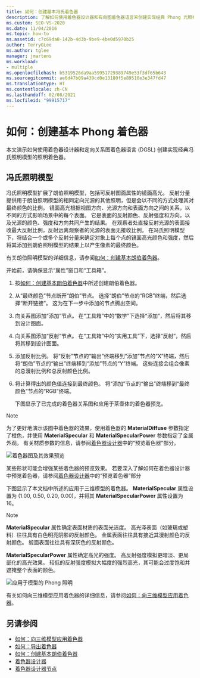 ```yaml
---
title: 如何：创建基本冯氏着色器
description: 了解如何使用着色器设计器和有向图着色器语言来创建实现经典 Phong 光照模型的光照着色器。
ms.custom: SEO-VS-2020
ms.date: 11/04/2016
ms.topic: how-to
ms.assetid: c7c69da8-142b-4d3b-9be9-4be0d5970b25
author: TerryGLee
ms.author: tglee
manager: jmartens
ms.workload:
- multiple
ms.openlocfilehash: b5319526da9aa59951729389749e53f3df65b643
ms.sourcegitcommit: ae6d47b09a439cd0e13180f5e89510e3e347fd47
ms.translationtype: HT
ms.contentlocale: zh-CN
ms.lasthandoff: 02/08/2021
ms.locfileid: "99915717"
---
```

# <a name="how-to-create-a-basic-phong-shader"></a>如何：创建基本 Phong 着色器

本文演示如何使用着色器设计器和定向关系图着色器语言 (DGSL) 创建实现经典冯氏照明模型的照明着色器。

## <a name="the-phong-lighting-model"></a>冯氏照明模型

冯氏照明模型扩展了朗伯照明模型，包括可反射图面属性的镜面高光。 反射分量提供用于朗伯照明模型的相同定向光源的其他照明，但是会以不同的方式处理其对最终颜色的比例。 镜面高光根据视图方向、光源方向和表面方向之间的关系，以不同的方式影响场景中的每个表面。 它是表面的反射颜色、反射强度和方向，以及光源的颜色、强度和方向共同产生的结果。 在观察者处直接反射光源的表面接收最大反射比例，反射远离观察者的光源的表面无接收比例。 在冯氏照明模型下，将结合一个或多个反射分量来确定对象上每个点的镜面高光颜色和强度，然后将其添加到朗伯照明模型的结果上以产生像素的最终颜色。

有关朗伯照明模型的详细信息，请参阅[如何：创建基本朗伯着色器](../designers/how-to-create-a-basic-lambert-shader.md)。

开始前，请确保显示“属性”窗口和“工具箱”。

1. 按[如何：创建基本朗伯着色器](../designers/how-to-create-a-basic-lambert-shader.md)中所述创建朗伯着色器。

2. 从“最终颜色”节点断开“朗伯”节点。 选择“朗伯”节点的“RGB”终端，然后选择“断开链接”。 这为在下一步中添加的节点腾出空间。

3. 向关系图添加“添加”节点。 在“工具箱”中的“数学”下选择“添加”，然后将其移到设计图面。

4. 向关系图添加“反射”节点。 在“工具箱”中的“实用工具”下，选择“反射”，然后将其移到设计图面。

5. 添加反射比例。 将“反射”节点的“输出”终端移到“添加”节点的“X”终端，然后将“朗伯”节点的“输出”终端移到“添加”节点的“Y”终端。 这些连接会组合像素的总漫射比例和总反射颜色比例。

6. 将计算得出的颜色值连接到最终颜色。 将“添加”节点的“输出”终端移到“最终颜色”节点的“RGB”终端。

   下图显示了已完成的着色器关系图和应用于茶壶体的着色器预览。

> [!NOTE]
> 为了更好地演示该图中着色器的效果，使用着色器的 **MaterialDiffuse** 参数指定了橙色，并使用 **MaterialSpecular** 和 **MaterialSpecularPower** 参数指定了金属外观。 有关材质参数的信息，请参阅[着色器设计器](../designers/shader-designer.md)中的“预览着色器”部分。

![着色器图及其效果预览](../designers/media/digit-lighting-graph.png)

某些形状可能会增强某些着色器的预览效果。 若要深入了解如何在着色器设计器中预览着色器，请参阅[着色器设计器](../designers/shader-designer.md)中的“预览着色器”部分

下图显示了本文档中所述的应用于三维模型的着色器。 **MaterialSpecular** 属性设置为 (1.00, 0.50, 0.20, 0.00)，并将其 **MaterialSpecularPower** 属性设置为 16。

> [!NOTE]
> **MaterialSpecular** 属性确定表面材质的表面光洁度。 高光泽表面（如玻璃或塑料）往往具有白色明亮阴影的反射颜色。 金属表面往往具有接近其漫射颜色的反射颜色。 缎面表面往往具有深灰色的反射颜色。
>
> **MaterialSpecularPower** 属性确定高光的强度。 高反射强度模拟更暗淡、更局部化的高光效果。 较低的反射强度模拟大幅度的强烈高光，其可能会过度饱和并遮掩整个表面的颜色。

![应用于模型的 Phong 照明](../designers/media/digit-lighting-model.png)

有关如何向三维模型应用着色器的详细信息，请参阅[如何：向三维模型应用着色器](../designers/how-to-apply-a-shader-to-a-3-d-model.md)。

## <a name="see-also"></a>另请参阅

- [如何：向三维模型应用着色器](../designers/how-to-apply-a-shader-to-a-3-d-model.md)
- [如何：导出着色器](../designers/how-to-export-a-shader.md)
- [如何：创建基本朗伯着色器](../designers/how-to-create-a-basic-lambert-shader.md)
- [着色器设计器](../designers/shader-designer.md)
- [着色器设计器节点](../designers/shader-designer-nodes.md)
